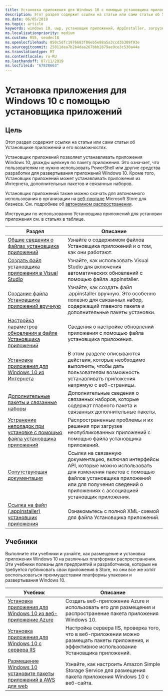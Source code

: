 ```yaml
---
title: Установка приложения для Windows 10 с помощью установщика приложений
description: Этот раздел содержит ссылки на статьи или сами статьи об Установщике приложений и его возможностях.
ms.date: 06/05/2018
ms.topic: article
keywords: windows 10, uwp, установщик приложений, AppInstaller, загрузка неопубликованных приложений, связанный набор, дополнительные пакеты
ms.localizationpriority: medium
ms.custom: RS5, seodec18
ms.openlocfilehash: 850c5dfc1976683f06eb5e88a5a3ccd3b309f93e
ms.sourcegitcommit: 25811dea7b2b4daa267bbb2879ae9ce3c530a44a
ms.translationtype: MT
ms.contentlocale: ru-RU
ms.lasthandoff: 07/11/2019
ms.locfileid: "67828663"
---
```

# <a name="install-windows-10-apps-with-app-installer"></a>Установка приложения для Windows 10 с помощью установщика приложений

## <a name="purpose"></a>Цель
Этот раздел содержит ссылки на статьи или сами статьи об Установщике приложений и его возможностях.

Установщик приложений позволяет устанавливать приложения Windows 10, дважды щелкнув по пакету приложения. Это означает, что пользователям не нужно использовать PowerShell или другие средства разработки для развертывания приложений Windows 10. Кроме того, Установщик приложений может устанавливать приложения из Интернета, дополнительных пакетов и связанных наборов. 

Установщик приложений также можно скачать для автономного использования в организации на [веб-портале](https://businessstore.microsoft.com/en-us/store/details/app-installer/9NBLGGH4NNS1) Microsoft Store для бизнеса. См. подробнее об [автономном распространении](https://docs.microsoft.com/en-us/microsoft-store/distribute-offline-apps#download-an-offline-licensed-app).

Инструкции по использованию Установщика приложений для установки приложения см. в статьях в таблице.

| Раздел | Описание |
|-------|-------------|
| [Общие сведения о файлах установщика приложений](app-installer-file-overview.md) | Узнайте о содержимом файлов Установщика приложений и о том, как они работают. |
| [Создать файл установщика приложения в Visual Studio](create-appinstallerfile-vs.md)| Узнайте, как использовать Visual Studio для включения автоматических обновлений с помощью файла .appinstaller. |
| [Создание файла Установщика приложений вручную](how-to-create-appinstaller-file.md)| Узнайте, как создать файл .appinstaller вручную. Это особенно полезно для связанных набор, содержащий главного пакета и дополнительные пакеты установки. |
| [Настройка параметров обновления в файле Установщика приложений](update-settings.md)  |  Сведения о настройке обновлений приложения с помощью файла установщика приложения. |
| [Установка приложения для Windows 10 из Интернета](installing-windows10-apps-web.md) | В этом разделе описываются действия, которые необходимо выполнить, чтобы дать пользователям возможность устанавливать приложения напрямую с веб-страницы. |
| [Дополнительные пакеты и связанные наборы](install-related-set.md) | Дополнительные сведения о связанных наборов, которые содержат главного пакета и связанных дополнительные пакеты.  |
| [Устранение неполадок при установке с помощью файла установщика приложений](troubleshoot-appinstaller-issues.md) | Распространенные проблемы и их решения при загрузке неопубликованных приложений с помощью файла установщика приложений. |
| [Сопутствующая документация](app-installer-documentation.md) | Ссылки на связанную документацию, включая интерфейсы API, которые можно использовать для изменения пакетов с помощью файлов установщика приложений или для получения сведений о приложениях с ассоциацией установщик приложения.  |
| [Ссылка на файл (.appinstaller) установщик приложения](https://docs.microsoft.com/uwp/schemas/appinstallerschema/app-installer-file?context=/windows/msix/render) | Ознакомьтесь с полной XML-схемой для файла Установщика приложений. |

## <a name="tutorials"></a>Учебники

Выполните эти учебники и узнайте, как размещение и установка приложения Windows 10 на различных платформах распространения. Эти учебники полезны для предприятий и разработчиков, которым не требуется публиковать свои приложения в Store, но они все же хотят воспользоваться преимуществами платформы упаковки и развертывания Windows 10.

| Учебник | Описание |
|----------|-------------|
| [Установка приложения для Windows 10 из веб-приложение Azure](web-install-azure.md) | Создать веб-приложение Azure и использовать его для размещения и распространение пакета приложения Windows 10. |
| [Установка приложения для Windows 10 с сервера IIS](web-install-IIS.md) | Настройка сервера IIS, проверка того, что в веб-приложении можно размещать пакеты приложения, и эффективное использование Установщика приложений. |
| [Размещение Windows 10 установите пакеты приложений в AWS для web](web-install-aws.md) | Узнайте, как настроить Amazon Simple Storage Service для размещения пакета приложения Windows 10 с веб-сайта. |

